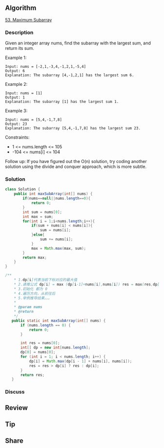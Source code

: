 ## Algorithm

[53. Maximum Subarray](https://leetcode.com/problems/maximum-subarray/)

### Description

Given an integer array nums, find the subarray with the largest sum, and return its sum.

Example 1:

```
Input: nums = [-2,1,-3,4,-1,2,1,-5,4]
Output: 6
Explanation: The subarray [4,-1,2,1] has the largest sum 6.
```

Example 2:

```
Input: nums = [1]
Output: 1
Explanation: The subarray [1] has the largest sum 1.
```

Example 3:

```
Input: nums = [5,4,-1,7,8]
Output: 23
Explanation: The subarray [5,4,-1,7,8] has the largest sum 23.
```

Constraints:

- 1 <= nums.length <= 105
- -104 <= nums[i] <= 104

Follow up: If you have figured out the O(n) solution, try coding another solution using the divide and conquer approach, which is more subtle.

### Solution

```java
class Solution {
    public int maxSubArray(int[] nums) {
        if(nums==null||nums.length==0){
            return 0;
        }
        int sum = nums[0];
        int max = sum;
        for(int i = 1;i<nums.length;i++){
            if(sum + nums[i] < nums[i]){
                sum = nums[i];
            }else{
                sum += nums[i];
            }
            max = Math.max(max, sum);
        }
        return max;
    }
}

/**
    * 1.dp[i]代表当前下标对应的最大值
    * 2.递推公式 dp[i] = max (dp[i-1]+nums[i],nums[i]) res = max(res,dp[i])
    * 3.初始化 都为 0
    * 4.遍历方向，从前往后
    * 5.举例推导结果。。。
    *
    * @param nums
    * @return
    */
   public static int maxSubArray(int[] nums) {
       if (nums.length == 0) {
           return 0;
       }

       int res = nums[0];
       int[] dp = new int[nums.length];
       dp[0] = nums[0];
       for (int i = 1; i < nums.length; i++) {
           dp[i] = Math.max(dp[i - 1] + nums[i], nums[i]);
           res = res > dp[i] ? res : dp[i];
       }
       return res;
   }
```

### Discuss

## Review


## Tip


## Share

